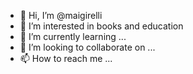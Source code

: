 - 👋 Hi, I’m @maigirelli
- 👀 I’m interested in books and education
- 🌱 I’m currently learning ...
- 💞️ I’m looking to collaborate on ...
- 📫 How to reach me ...

<!---
maigirelli/maigirelli is a ✨ special ✨ repository because its `README.md` (this file) appears on your GitHub profile.
You can click the Preview link to take a look at your changes.
--->

